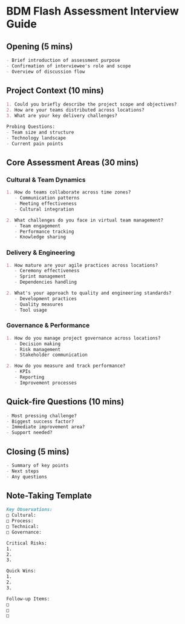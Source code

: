 # BDM Flash Assessment Interview Guide

## Opening (5 mins)
```markdown
- Brief introduction of assessment purpose
- Confirmation of interviewee's role and scope
- Overview of discussion flow
```

## Project Context (10 mins)
```markdown
1. Could you briefly describe the project scope and objectives?
2. How are your teams distributed across locations?
3. What are your key delivery challenges?

Probing Questions:
- Team size and structure
- Technology landscape
- Current pain points
```

## Core Assessment Areas (30 mins)

### Cultural & Team Dynamics
```markdown
1. How do teams collaborate across time zones?
   - Communication patterns
   - Meeting effectiveness
   - Cultural integration

2. What challenges do you face in virtual team management?
   - Team engagement
   - Performance tracking
   - Knowledge sharing
```

### Delivery & Engineering
```markdown
1. How mature are your agile practices across locations?
   - Ceremony effectiveness
   - Sprint management
   - Dependencies handling

2. What's your approach to quality and engineering standards?
   - Development practices
   - Quality measures
   - Tool usage
```

### Governance & Performance
```markdown
1. How do you manage project governance across locations?
   - Decision making
   - Risk management
   - Stakeholder communication

2. How do you measure and track performance?
   - KPIs
   - Reporting
   - Improvement processes
```

## Quick-fire Questions (10 mins)
```markdown
- Most pressing challenge?
- Biggest success factor?
- Immediate improvement area?
- Support needed?
```

## Closing (5 mins)
```markdown
- Summary of key points
- Next steps
- Any questions
```

## Note-Taking Template
```markdown
Key Observations:
□ Cultural:
□ Process:
□ Technical:
□ Governance:

Critical Risks:
1.
2.
3.

Quick Wins:
1.
2.
3.

Follow-up Items:
□
□
□
```